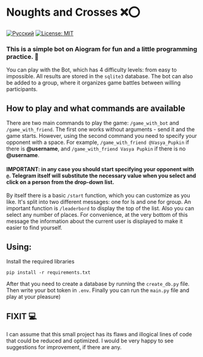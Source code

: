 # Noughts and Crosses ❌⭕

[![Русский](https://img.shields.io/badge/README-Русский-red?logo=google-translate)](README.md)
[![License: MIT](https://img.shields.io/badge/License-MIT-green.svg)](LICENSE)

### This is a simple bot on Aiogram for fun and a little programming practice. 👾

You can play with the Bot, which has 4 difficulty levels: from easy to impossible. All results are stored in the `sqlite3` database. The bot can also be added to a group, where it organizes game battles between willing participants.

## How to play and what commands are available
There are two main commands to play the game: `/game_with_bot` and `/game_with_friend`. The first one works without arguments - send it and the game starts. However, using the second command you need to specify your opponent with a space. For example, `/game_with_friend @Vasya_Pupkin` if there is **@username**, and `/game_with_friend Vasya Pupkin` if there is no **@username**.
#### IMPORTANT: in any case you should start specifying your opponent with `@`. Telegram itself will substitute the necessary value when you select and click on a person from the drop-down list.
By itself there is a basic `/start` function, which you can customize as you like. It's split into two different messages: one for ls and one for group.
An important function is `/leaderbord` to display the top of the list. Also you can select any number of places. For convenience, at the very bottom of this message the information about the current user is displayed to make it easier to find yourself.

## Using:   
Install the required libraries   
```
pip install -r requirements.txt
```
After that you need to create a database by running the `create_db.py` file. Then write your bot token in `.env`. Finally you can run the `main.py` file and play at your pleasure)

## FIXIT 💻
I can assume that this small project has its flaws and illogical lines of code that could be reduced and optimized. I would be very happy to see suggestions for improvement, if there are any.
